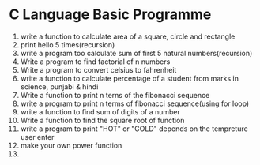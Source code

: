# C Language Basic Programme

1. write a function to calculate area of a square, circle and rectangle
2. print hello 5 times(recursion)
3. write a program too calculate sum of first 5 natural numbers(recursion)
4. Write a program to find factorial of n numbers
5. Write a program to convert celsius to fahrenheit
6. write a function to calculate percentage of a student from marks in science, punjabi & hindi
7. Write a function to print n terns of the fibonacci sequence
8. write a program to print n terms of fibonacci sequence(using for loop)
9. write a function to find sum of digits of a number
10. Write a function to find the square root of function
11. write a program to print "HOT" or "COLD" depends on the tempreture user enter
12. make your own power function
13. 
